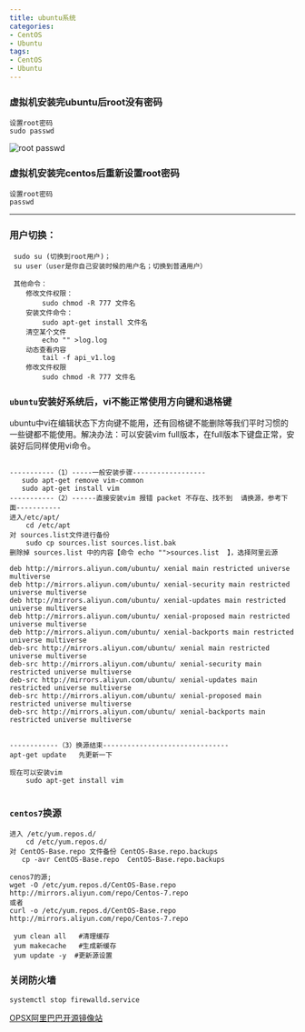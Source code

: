```yaml
---
title: ubuntu系统
categories: 
- CentOS
- Ubuntu
tags:
- CentOS
- Ubuntu
---
```

### 虚拟机安装完ubuntu后root没有密码
```
设置root密码
sudo passwd
```
![root passwd](/img/ubuntu/linux_command/linux_00/root_passwd.png)
### 虚拟机安装完centos后重新设置root密码
```
设置root密码
passwd
```
--------------------------------
### 用户切换：    
```
 sudo su (切换到root用户)；    
 su user（user是你自己安装时候的用户名；切换到普通用户）
 
 其他命令：
	修改文件权限：
     	sudo chmod -R 777 文件名
	安装文件命令：
     	sudo apt-get install 文件名
    清空某个文件
    	echo "" >log.log
    动态查看内容
    	tail -f api_v1.log
    修改文件权限
     	sudo chmod -R 777 文件名
```

### `ubuntu`安装好系统后，vi不能正常使用方向键和退格键
ubuntu中vi在编辑状态下方向键不能用，还有回格键不能删除等我们平时习惯的一些键都不能使用。解决办法：可以安装vim full版本，在full版本下键盘正常，安装好后同样使用vi命令。

```

-----------（1）-----一般安装步骤------------------
   sudo apt-get remove vim-common
   sudo apt-get install vim
-----------（2）------直接安装vim 报错 packet 不存在、找不到  请换源，参考下面-----------
进入/etc/apt/
	cd /etc/apt
对 sources.list文件进行备份
	sudo cp sources.list sources.list.bak
删除掉 sources.list 中的内容【命令 echo "">sources.list  】，选择阿里云源	

deb http://mirrors.aliyun.com/ubuntu/ xenial main restricted universe multiverse
deb http://mirrors.aliyun.com/ubuntu/ xenial-security main restricted universe multiverse
deb http://mirrors.aliyun.com/ubuntu/ xenial-updates main restricted universe multiverse
deb http://mirrors.aliyun.com/ubuntu/ xenial-proposed main restricted universe multiverse
deb http://mirrors.aliyun.com/ubuntu/ xenial-backports main restricted universe multiverse
deb-src http://mirrors.aliyun.com/ubuntu/ xenial main restricted universe multiverse
deb-src http://mirrors.aliyun.com/ubuntu/ xenial-security main restricted universe multiverse
deb-src http://mirrors.aliyun.com/ubuntu/ xenial-updates main restricted universe multiverse
deb-src http://mirrors.aliyun.com/ubuntu/ xenial-proposed main restricted universe multiverse
deb-src http://mirrors.aliyun.com/ubuntu/ xenial-backports main restricted universe multiverse


------------（3）换源结束-------------------------------
apt-get update   先更新一下

现在可以安装vim
 	sudo apt-get install vim
 	
```

### `centos7`换源

```shell
进入 /etc/yum.repos.d/ 
	cd /etc/yum.repos.d/
对 CentOS-Base.repo 文件备份 CentOS-Base.repo.backups
   cp -avr CentOS-Base.repo  CentOS-Base.repo.backups

cenos7的源;
wget -O /etc/yum.repos.d/CentOS-Base.repo http://mirrors.aliyun.com/repo/Centos-7.repo
或者
curl -o /etc/yum.repos.d/CentOS-Base.repo http://mirrors.aliyun.com/repo/Centos-7.repo

 yum clean all   #清理缓存
 yum makecache   #生成新缓存
 yum update -y  #更新源设置
```

### 关闭防火墙

```shell
systemctl stop firewalld.service
```



[OPSX阿里巴巴开源镜像站](https://opsx.alibaba.com/guide?lang=zh-CN&document=69a1db68-801e-11e8-b6bd-00163e04cdbb)

















